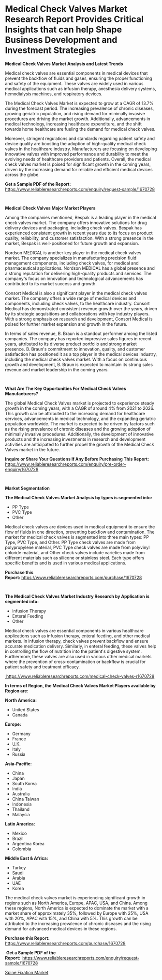 <p><h1>Medical Check Valves Market Research Report Provides Critical Insights that can help Shape Business Development and Investment Strategies</h1></p><p><strong>Medical Check Valves Market Analysis and Latest Trends</strong></p>
<p><p>Medical check valves are essential components in medical devices that prevent the backflow of fluids and gases, ensuring the proper functioning and safety of the equipment. These valves are widely used in various medical applications such as infusion therapy, anesthesia delivery systems, hemodialysis machines, and respiratory devices.</p><p>The Medical Check Valves Market is expected to grow at a CAGR of 13.7% during the forecast period. The increasing prevalence of chronic diseases, growing geriatric population, and rising demand for minimally invasive procedures are driving the market growth. Additionally, advancements in medical technology, increasing healthcare expenditure, and the shift towards home healthcare are fueling the demand for medical check valves.</p><p>Moreover, stringent regulations and standards regarding patient safety and device quality are boosting the adoption of high-quality medical check valves in the healthcare industry. Manufacturers are focusing on developing innovative valves with improved performance and durability to meet the evolving needs of healthcare providers and patients. Overall, the medical check valves market is poised for significant growth in the coming years, driven by the increasing demand for reliable and efficient medical devices across the globe.</p></p>
<p><strong>Get a Sample PDF of the Report:&nbsp;</strong> <a href="https://www.reliableresearchreports.com/enquiry/request-sample/1670728">https://www.reliableresearchreports.com/enquiry/request-sample/1670728</a></p>
<p>&nbsp;</p>
<p><strong>Medical Check Valves Major Market Players</strong></p>
<p><p>Among the companies mentioned, Bespak is a leading player in the medical check valves market. The company offers innovative solutions for drug delivery devices and packaging, including check valves. Bespak has experienced consistent growth in recent years due to its focus on product quality, reliability, and customer satisfaction. With a strong presence in the market, Bespak is well-positioned for future growth and expansion.</p><p>Nordson MEDICAL is another key player in the medical check valves market. The company specializes in manufacturing precision fluid management components, including check valves, for medical and pharmaceutical applications. Nordson MEDICAL has a global presence and a strong reputation for delivering high-quality products and services. The company's focus on innovation and technological advancements has contributed to its market success and growth.</p><p>Consort Medical is also a significant player in the medical check valves market. The company offers a wide range of medical devices and components, including check valves, to the healthcare industry. Consort Medical has demonstrated consistent revenue growth over the years, driven by its strategic acquisitions and collaborations with key industry players. With a strong emphasis on research and development, Consort Medical is poised for further market expansion and growth in the future.</p><p>In terms of sales revenue, B. Braun is a standout performer among the listed companies. The company has reported impressive sales figures in recent years, attributed to its diverse product portfolio and strong market presence. B. Braun's commitment to innovation, quality, and customer satisfaction has positioned it as a top player in the medical devices industry, including the medical check valves market. With a focus on continuous growth and development, B. Braun is expected to maintain its strong sales revenue and market leadership in the coming years.</p></p>
<p>&nbsp;</p>
<p><strong>What Are The Key Opportunities For Medical Check Valves Manufacturers?</strong></p>
<p><p>The global Medical Check Valves market is projected to experience steady growth in the coming years, with a CAGR of around 4% from 2021 to 2026. This growth can be attributed to the increasing demand for healthcare services, advancements in medical technology, and the expanding geriatric population worldwide. The market is expected to be driven by factors such as the rising prevalence of chronic diseases and the growing adoption of minimally invasive procedures. Additionally, the development of innovative products and the increasing investments in research and development activities are anticipated to further propel the growth of the Medical Check Valves market in the future.</p></p>
<p><strong>Inquire or Share Your Questions If Any Before Purchasing This Report:</strong> <a href="https://www.reliableresearchreports.com/enquiry/pre-order-enquiry/1670728">https://www.reliableresearchreports.com/enquiry/pre-order-enquiry/1670728</a></p>
<p>&nbsp;</p>
<p><strong>Market Segmentation</strong></p>
<p><strong>The Medical Check Valves Market Analysis by types is segmented into:</strong></p>
<p><ul><li>PP Type</li><li>PVC Type</li><li>Other</li></ul></p>
<p><p>Medical check valves are devices used in medical equipment to ensure the flow of fluids in one direction, preventing backflow and contamination. The market for medical check valves is segmented into three main types: PP Type, PVC Type, and Other. PP Type check valves are made from polypropylene material, PVC Type check valves are made from polyvinyl chloride material, and Other check valves include varieties made from different materials such as silicone or stainless steel. Each type offers specific benefits and is used in various medical applications.</p></p>
<p><strong>Purchase this Report:&nbsp;</strong><a href="https://www.reliableresearchreports.com/purchase/1670728">https://www.reliableresearchreports.com/purchase/1670728</a></p>
<p>&nbsp;</p>
<p><strong>The Medical Check Valves Market Industry Research by Application is segmented into:</strong></p>
<p><ul><li>Infusion Therapy</li><li>Enteral Feeding</li><li>Other</li></ul></p>
<p><p>Medical check valves are essential components in various healthcare applications such as infusion therapy, enteral feeding, and other medical markets. In infusion therapy, check valves prevent backflow and ensure accurate medication delivery. Similarly, in enteral feeding, these valves help in controlling the flow of nutrition into the patient's digestive system. Furthermore, these valves are also used in various other medical markets where the prevention of cross-contamination or backflow is crucial for patient safety and treatment efficacy.</p></p>
<p><a href="https://www.reliableresearchreports.com/medical-check-valves-r1670728">&nbsp;https://www.reliableresearchreports.com/medical-check-valves-r1670728</a></p>
<p><strong>In terms of Region, the Medical Check Valves Market Players available by Region are:</strong></p>
<p>
    <p> <strong> North America: </strong>
        <ul>
            <li>United States</li>
            <li>Canada</li>
        </ul>
        </p> 
    <p> <strong> Europe: </strong>
        <ul>
            <li>Germany</li>
            <li>France</li>
            <li>U.K.</li>
            <li>Italy</li>
            <li>Russia</li>
        </ul>
        </p> 
    <p> <strong> Asia-Pacific: </strong>
        <ul>
            <li>China</li>
            <li>Japan</li>
            <li>South Korea</li>
            <li>India</li>
            <li>Australia</li>
            <li>China Taiwan</li>
            <li>Indonesia</li>
            <li>Thailand</li>
            <li>Malaysia</li>
        </ul>
        </p> 
    <p> <strong> Latin America: </strong>
        <ul>
            <li>Mexico</li>
            <li>Brazil</li>
            <li>Argentina Korea</li>
            <li>Colombia</li>
        </ul>
        </p> 
    <p> <strong> Middle East & Africa: </strong>
        <ul>
            <li>Turkey</li>
            <li>Saudi</li>
            <li>Arabia</li>
            <li>UAE</li>
            <li>Korea</li>
        </ul>
    </p>
    </p>
<p><p>The medical check valves market is experiencing significant growth in regions such as North America, Europe, APAC, USA, and China. Among these regions, North America is expected to dominate the market with a market share of approximately 35%, followed by Europe with 25%, USA with 20%, APAC with 15%, and China with 5%. This growth can be attributed to the increasing prevalence of chronic diseases and the rising demand for advanced medical devices in these regions.</p></p>
<p><strong>Purchase this Report: </strong><a href="https://www.reliableresearchreports.com/purchase/1670728">https://www.reliableresearchreports.com/purchase/1670728</a></p>
<p>&nbsp;<strong>Get a Sample PDF of the Report:&nbsp;&nbsp;</strong><a href="https://www.reliableresearchreports.com/enquiry/request-sample/1670728">https://www.reliableresearchreports.com/enquiry/request-sample/1670728</a></p>
<p><strong></strong></p>
<p><p><a href="https://github.com/zzflqewx24/Market-Research-Report-List-1/blob/main/spine-fixation-market.md">Spine Fixation Market</a></p></p>